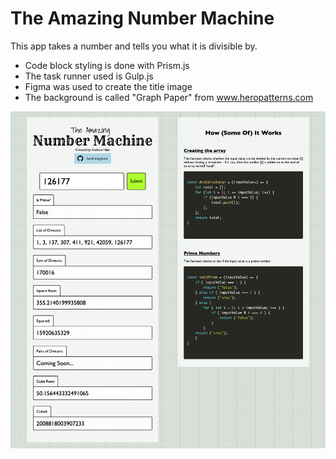 # The Amazing Number Machine #

This app takes a number and tells you what it is divisible by.

* Code block styling is done with Prism.js
* The task runner used is Gulp.js
* Figma was used to create the title image
* The background is called "Graph Paper" from www.heropatterns.com


![Screenshot on 30th August 2019](/img/screencapture6sep.png?raw=true "Screenshot of the Number Machine")